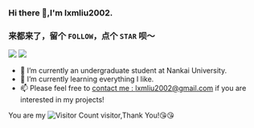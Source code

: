 ### Hi there 👋,I'm lxmliu2002.

### 来都来了，留个 `FOLLOW`，点个 `STAR` 呗～

<p align="left">
  <img src = "https://github-readme-stats.vercel.app/api?username=lxmliu2002&show_icons=true&hide_border=true&include_all_commits=true&count_private=true" />
  <img src = "https://github-readme-stats.vercel.app/api/top-langs/?username=lxmliu2002&hide_border=true&langs_count=3"/>
</p>

- 🔭 I’m currently an undergraduate student at Nankai University.
- 🌱 I’m currently learning everything I like.
- 📫 Please feel free to [contact me : lxmliu2002@gmail.com](mailto:lxmliu2002@gmail.com) if you are interested in my projects!

You are my ![Visitor Count](https://profile-counter.glitch.me/lxmliu2002/count.svg) visitor,Thank You!:kissing_heart::kissing_heart:

